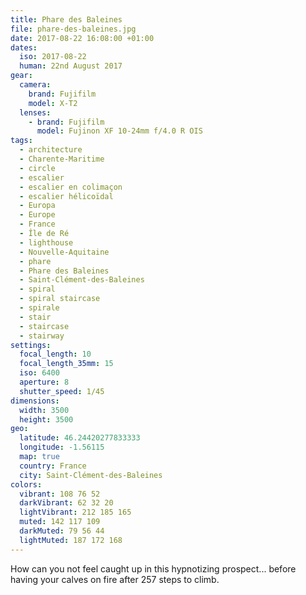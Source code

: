 ```yaml
---
title: Phare des Baleines
file: phare-des-baleines.jpg
date: 2017-08-22 16:08:00 +01:00
dates:
  iso: 2017-08-22
  human: 22nd August 2017
gear:
  camera:
    brand: Fujifilm
    model: X-T2
  lenses:
    - brand: Fujifilm
      model: Fujinon XF 10-24mm f/4.0 R OIS
tags:
  - architecture
  - Charente-Maritime
  - circle
  - escalier
  - escalier en colimaçon
  - escalier hélicoïdal
  - Europa
  - Europe
  - France
  - Île de Ré
  - lighthouse
  - Nouvelle-Aquitaine
  - phare
  - Phare des Baleines
  - Saint-Clément-des-Baleines
  - spiral
  - spiral staircase
  - spirale
  - stair
  - staircase
  - stairway
settings:
  focal_length: 10
  focal_length_35mm: 15
  iso: 6400
  aperture: 8
  shutter_speed: 1/45
dimensions:
  width: 3500
  height: 3500
geo:
  latitude: 46.24420277833333
  longitude: -1.56115
  map: true
  country: France
  city: Saint-Clément-des-Baleines
colors:
  vibrant: 108 76 52
  darkVibrant: 62 32 20
  lightVibrant: 212 185 165
  muted: 142 117 109
  darkMuted: 79 56 44
  lightMuted: 187 172 168
---
```


How can you not feel caught up in this hypnotizing prospect... before having your calves on fire after 257 steps to climb.
